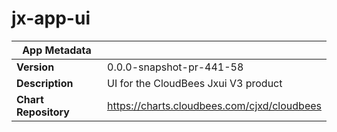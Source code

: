 # jx-app-ui

|App Metadata||
|---|---|
| **Version** | 0.0.0-snapshot-pr-441-58 |
| **Description** | UI for the CloudBees Jxui V3 product |
| **Chart Repository** | https://charts.cloudbees.com/cjxd/cloudbees |
